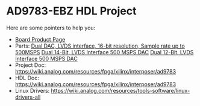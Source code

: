 # AD9783-EBZ HDL Project

Here are some pointers to help you:
  * [Board Product Page](https://www.analog.com/eval-ad9783)
  * Parts: [Dual DAC, LVDS interface, 16-bit resolution, Sample rate up to 500MSPS](https://www.analog.com/ad9783)
           [Dual 14-Bit, LVDS Interface 500 MSPS DAC](https://www.analog.com/ad9781)
           [Dual 12-Bit, LVDS Interface 500 MSPS DAC](https://www.analog.com/ad9780)
  * Project Doc: https://wiki.analog.com/resources/fpga/xilinx/interposer/ad9783
  * HDL Doc: https://wiki.analog.com/resources/fpga/xilinx/interposer/ad9783
  * Linux Drivers: https://wiki.analog.com/resources/tools-software/linux-drivers-all

